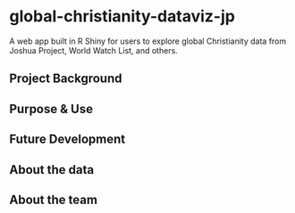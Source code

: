 # global-christianity-dataviz-jp
A web app built in R Shiny for users to explore global Christianity data from Joshua Project, World Watch List, and others.
## Project Background

## Purpose & Use

## Future Development

## About the data

## About the team
